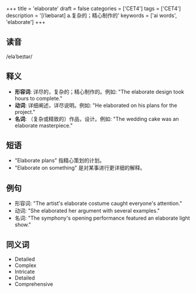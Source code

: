 +++
title = 'elaborate'
draft = false
categories = ['CET4']
tags = ['CET4']
description = '[iˈlæbərət] a.复杂的；精心制作的'
keywords = ['ai words', 'elaborate']
+++

## 读音
/eləˈbeɪtər/

## 释义
- **形容词**: 详尽的，复杂的；精心制作的。例如: "The elaborate design took hours to complete."
- **动词**: 详细阐述，详尽说明。例如: "He elaborated on his plans for the project."
- **名词**: （复杂或精致的）作品，设计。例如: "The wedding cake was an elaborate masterpiece."

## 短语
- "Elaborate plans" 指精心策划的计划。
- "Elaborate on something" 是对某事进行更详细的解释。

## 例句
- 形容词: "The artist's elaborate costume caught everyone's attention."
- 动词: "She elaborated her argument with several examples."
- 名词: "The symphony's opening performance featured an elaborate light show."

## 同义词
- Detailed
- Complex
- Intricate
- Detailed
- Comprehensive
